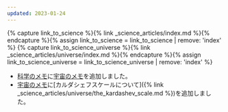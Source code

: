 ```yaml
---
updated: 2023-01-24
---
```

{% capture link_to_science %}{% link _science_articles/index.md %}{% endcapture %}{% assign link_to_science = link_to_science | remove: 'index' %}
{% capture link_to_science_universe %}{% link _science_articles/universe/index.md %}{% endcapture %}{% assign link_to_science_universe = link_to_science_universe | remove: 'index' %}

- [科学のメモ]({{link_to_science}})に[宇宙のメモ]({{link_to_science_universe}})を追加しました。
- [宇宙のメモ]({{link_to_science_universe}})に[カルダシェフスケールについて]({% link _science_articles/universe/the_kardashev_scale.md %})を追加しました。